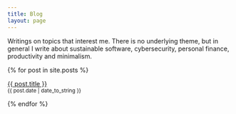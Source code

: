 ```yaml
---
title: Blog
layout: page
---
```


Writings on topics that interest me. There is no underlying theme, but in
general I write about sustainable software, cybersecurity, personal finance,
productivity and minimalism.

{% for post in site.posts %}
<article>
  <p>
    <a href="{{ post.url }}">{{ post.title }}</a>
    <br>
    <small>{{ post.date | date_to_string }}</small>
  </p>
</article>
{% endfor %}

